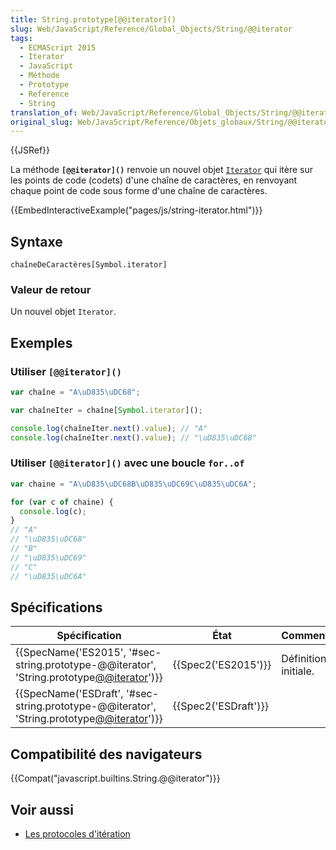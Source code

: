 ```yaml
---
title: String.prototype[@@iterator]()
slug: Web/JavaScript/Reference/Global_Objects/String/@@iterator
tags:
  - ECMAScript 2015
  - Iterator
  - JavaScript
  - Méthode
  - Prototype
  - Reference
  - String
translation_of: Web/JavaScript/Reference/Global_Objects/String/@@iterator
original_slug: Web/JavaScript/Reference/Objets_globaux/String/@@iterator
---
```

{{JSRef}}

La méthode **`[@@iterator]()`** renvoie un nouvel objet [`Iterator`](/fr/docs/Web/JavaScript/Guide/Le_protocole_iterator) qui itère sur les points de code (codets) d'une chaîne de caractères, en renvoyant chaque point de code sous forme d'une chaîne de caractères.

{{EmbedInteractiveExample("pages/js/string-iterator.html")}}

## Syntaxe

    chaîneDeCaractères[Symbol.iterator]

### Valeur de retour

Un nouvel objet `Iterator`.

## Exemples

### Utiliser `[@@iterator]()`

```js
var chaîne = "A\uD835\uDC68";

var chaîneIter = chaîne[Symbol.iterator]();

console.log(chaîneIter.next().value); // "A"
console.log(chaîneIter.next().value); // "\uD835\uDC68"
```

### Utiliser `[@@iterator]()` avec une boucle `for..of`

```js
var chaine = "A\uD835\uDC68B\uD835\uDC69C\uD835\uDC6A";

for (var c of chaine) {
  console.log(c);
}
// "A"
// "\uD835\uDC68"
// "B"
// "\uD835\uDC69"
// "C"
// "\uD835\uDC6A"
```

## Spécifications

| Spécification                                                                                                                | État                         | Commentaires         |
| ---------------------------------------------------------------------------------------------------------------------------- | ---------------------------- | -------------------- |
| {{SpecName('ES2015', '#sec-string.prototype-@@iterator', 'String.prototype[@@iterator]()')}} | {{Spec2('ES2015')}}     | Définition initiale. |
| {{SpecName('ESDraft', '#sec-string.prototype-@@iterator', 'String.prototype[@@iterator]()')}} | {{Spec2('ESDraft')}} |                      |

## Compatibilité des navigateurs

{{Compat("javascript.builtins.String.@@iterator")}}

## Voir aussi

- [Les protocoles d'itération](/fr/docs/Web/JavaScript/Reference/Les_protocoles_iteration)
